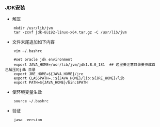 ### JDK安装
* 解压
```
    mkdir /usr/lib/jvm
    tar -zxvf jdk-8u192-linux-x64.tar.gz -C /usr/lib/jvm
```
* 文件末尾追加如下内容
```
    vim ~/.bashrc

    #set oracle jdk environment
    export JAVA_HOME=/usr/lib/jvm/jdk1.8.0_181  ## 这里要注意目录要换成自己解压的jdk 目录
    export JRE_HOME=${JAVA_HOME}/jre
    export CLASSPATH=.:${JAVA_HOME}/lib:${JRE_HOME}/lib
    export PATH=${JAVA_HOME}/bin:$PATH
```
* 使环境变量生效
```
    source ~/.bashrc
```
* 验证
```
    java -version
```